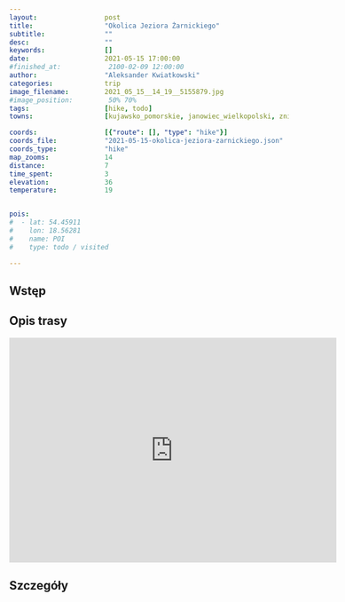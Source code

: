 ```yaml
---
layout:                 post
title:                  "Okolica Jeziora Żarnickiego"
subtitle:               ""
desc:                   ""
keywords:               []
date:                   2021-05-15 17:00:00
#finished_at:            2100-02-09 12:00:00
author:                 "Aleksander Kwiatkowski"
categories:             trip
image_filename:         2021_05_15__14_19__5155879.jpg
#image_position:         50% 70%
tags:                   [hike, todo]
towns:                  [kujawsko_pomorskie, janowiec_wielkopolski, znin]

coords:                 [{"route": [], "type": "hike"}]
coords_file:            "2021-05-15-okolica-jeziora-zarnickiego.json"
coords_type:            "hike"
map_zooms:              14
distance:               7
time_spent:             3
elevation:              36
temperature:            19


pois:
#  - lat: 54.45911
#    lon: 18.56281
#    name: POI
#    type: todo / visited

---
```



## Wstęp

## Opis trasy

<iframe height='405' width='590' frameborder='0' allowtransparency='true' scrolling='no' src='https://www.strava.com/activities/5304579749/embed/95a3ea85b6d6eb29defc30c0e2a8941c81760e6b'></iframe>

## Szczegóły
